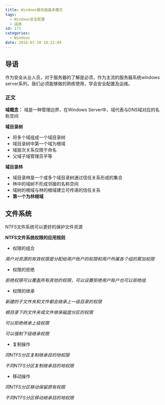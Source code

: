 ```yaml
---
title: Windows服务器基本概念
tags:
  - Windows安全配置
  - 运维
id: 171
categories:
  - Windows
date: 2016-07-30 18:22:04
---
```


## 导语

作为安全从业人员，对于服务器的了解是必须，作为主流的服务器系统windows server系列，我们必须能够做的熟练使用，学会安全配置及运维。
<!--more-->
### 正文

**域概念：** 域是一种管理边界，在Windows Server中，域代表与DNS域对应的名称空间

**域目录树**

*   将多个域组成一个域目录树
*   域目录树中第一个域为根域
*   域层次关系仅限于命名
*   父域子域管理员平等

**域目录林**

*   域目录林是一个或多个域目录树通过信任关系形成的集合
*   林中的域树不形成邻接的名称空间
*   域树的根域与林的根域建立可传递的信任关系
*   **第一个为林根域**

## 文件系统

NTFS文件系统可以更好的保护文件资源

**NTFS文件系统权限的应用规则**

*   权限的组合

_用户对资源的有效权限是分配给用户账户的权限和用户所属各个组的累加权限_

*   权限的拒绝

_拒绝权限可以覆盖所有其他的权限，可以设置拒绝用户账户也可以拒绝组_

*   权限的继承

_新建的子文件夹和文件都会继承上一级目录的权限_

_根目录下的文件夹或文件继承磁盘分区的权限_

_可以拒绝继承上级权限_

_可以强制下级继承权限_

*   复制操作

_同NTFS分区复制继承目的地权限_

_不同NTFS分区复制继承目的地权限_

*   移动操作

_同NTFS分区移动保留原有权限_

_不同NTFS分区移动继承目的地权限_